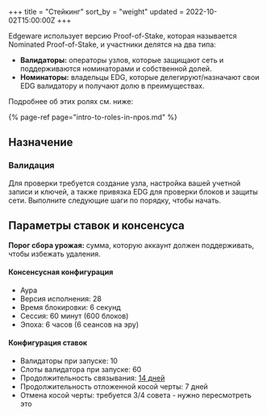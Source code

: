 +++
title = "Стейкинг"
sort_by = "weight"
updated = 2022-10-02T15:00:00Z
+++

Edgeware использует версию Proof-of-Stake, которая называется Nominated Proof-of-Stake, и участники делятся на два типа:

- **Валидаторы:** операторы узлов, которые защищают сеть и поддерживаются номинаторами и собственной долей.
- **Номинаторы:** владельцы EDG, которые делегируют/назначают свои EDG валидатору и получают долю в преимуществах.

Подробнее об этих ролях см. ниже:

{% page-ref page="intro-to-roles-in-npos.md" %}

## Назначение

### Валидация

Для проверки требуется создание узла, настройка вашей учетной записи и ключей, а также привязка EDG для проверки блоков и защиты сети. Выполните следующие шаги по порядку, чтобы начать.

## Параметры ставок и консенсуса

**Порог сбора урожая:** сумма, которую аккаунт должен поддерживать, чтобы избежать удаления.

#### **Консенсусная конфигурация**

- Аура
- Версия исполнения: 28
- Время блокировки: 6 секунд
- Сессия: 60 минут \(600 блоков\)
- Эпоха: 6 часов \(6 сеансов на эру\)

#### **Конфигурация ставок**

- Валидаторы при запуске: 10
- Слоты валидатора при запуске: 60
- Продолжительность связывания: [14 дней](https://github.com/hicommonwealth/edgeware-node/blob/7405463cfecbe1aa2b185f365d7b0eec57f094f2/node/runtime/src/lib.rs#L420)
- Продолжительность отложенной косой черты: 7 дней
- Отмена косой черты: требуется 3/4 совета - нужно пересмотреть это
